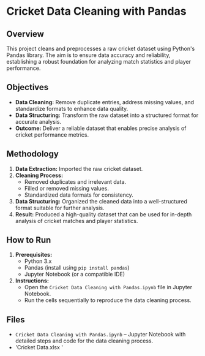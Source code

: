# Cricket Data Cleaning with Pandas

## Overview
This project cleans and preprocesses a raw cricket dataset using Python's Pandas library. The aim is to ensure data accuracy and reliability, establishing a robust foundation for analyzing match statistics and player performance.

## Objectives
- **Data Cleaning:** Remove duplicate entries, address missing values, and standardize formats to enhance data quality.
- **Data Structuring:** Transform the raw dataset into a structured format for accurate analysis.
- **Outcome:** Deliver a reliable dataset that enables precise analysis of cricket performance metrics.

## Methodology
1. **Data Extraction:** Imported the raw cricket dataset.
2. **Cleaning Process:** 
   - Removed duplicates and irrelevant data.
   - Filled or removed missing values.
   - Standardized data formats for consistency.
3. **Data Structuring:** Organized the cleaned data into a well-structured format suitable for further analysis.
4. **Result:** Produced a high-quality dataset that can be used for in-depth analysis of cricket matches and player statistics.

## How to Run
1. **Prerequisites:**
   - Python 3.x
   - Pandas (install using `pip install pandas`)
   - Jupyter Notebook (or a compatible IDE)
2. **Instructions:**
   - Open the `Cricket Data Cleaning with Pandas.ipynb` file in Jupyter Notebook.
   - Run the cells sequentially to reproduce the data cleaning process.

## Files
- `Cricket Data Cleaning with Pandas.ipynb` – Jupyter Notebook with detailed steps and code for the data cleaning process.
- 'Cricket Data.xlsx '
